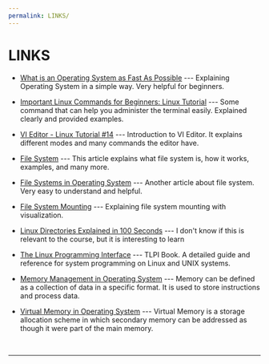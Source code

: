 ```yaml
---
permalink: LINKS/
---
```


# LINKS

* [What is an Operating System as Fast As Possible](https://www.youtube.com/watch?v=pVzRTmdd9j0) ---
Explaining Operating System in a simple way. Very helpful for beginners.

* [Important Linux Commands for Beginners: Linux Tutorial](https://youtu.be/_TlK0-5EJ-Y?si=Lj-ORGjGSRBZrOaP) ---
Some command that can help you administer the terminal easily. Explained clearly and provided examples.

* [VI Editor - Linux Tutorial #14](https://youtu.be/pU2k776i2Zw?si=CjYLr1Tjucs2UQAA) ---
Introduction to VI Editor. It explains different modes and many commands the editor have.

* [File System](https://www.techtarget.com/searchstorage/definition/file-system) ---
This article explains what file system is, how it works, examples, and many more.

* [File Systems in Operating System](https://www.geeksforgeeks.org/file-systems-in-operating-system/) ---
Another article about file system. Very easy to understand and helpful.

* [File System Mounting](https://www.youtube.com/watch?v=QT1mBAJBuoA) ---
Explaining file system mounting with visualization.

* [Linux Directories Explained in 100 Seconds](https://www.youtube.com/watch?v=42iQKuQodW4) ---
I don't know if this is relevant to the course, but it is interesting to learn

* [The Linux Programming Interface](https://man7.org/tlpi/) ---
TLPI Book. A detailed guide and reference for system programming on Linux and UNIX systems.

* [Memory Management in Operating System](https://www.geeksforgeeks.org/memory-management-in-operating-system/) ---
Memory can be defined as a collection of data in a specific format. It is used to store instructions and process data.

* [Virtual Memory in Operating System](https://www.geeksforgeeks.org/virtual-memory-in-operating-system/) ---
Virtual Memory is a storage allocation scheme in which secondary memory can be addressed as though it were part of the main memory.
<br>
<hr>
